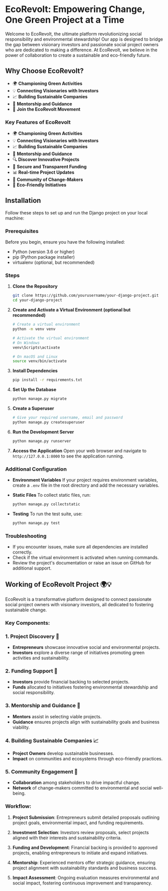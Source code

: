 # EcoRevolt: Empowering Change, One Green Project at a Time

Welcome to EcoRevolt, the ultimate platform revolutionizing social responsibility and environmental stewardship! Our app is designed to bridge the gap between visionary investors and passionate social project owners who are dedicated to making a difference. At EcoRevolt, we believe in the power of collaboration to create a sustainable and eco-friendly future.

## Why Choose EcoRevolt?

- 🌍 **Championing Green Activities**
- 💡 **Connecting Visionaries with Investors**
- 📈 **Building Sustainable Companies**
- 🤝 **Mentorship and Guidance**
- 🌟 **Join the EcoRevolt Movement**

### Key Features of EcoRevolt

- 🌍 **Championing Green Activities**
- 💡 **Connecting Visionaries with Investors**
- 📈 **Building Sustainable Companies**
- 🤝 **Mentorship and Guidance**
- 🔍 **Discover Innovative Projects**
- 💸 **Secure and Transparent Funding**
- 📊 **Real-time Project Updates**
- 🌟 **Community of Change-Makers**
- 🌱 **Eco-Friendly Initiatives**

## Installation

Follow these steps to set up and run the Django project on your local machine:

### Prerequisites
Before you begin, ensure you have the following installed:
- Python (version 3.6 or higher)
- pip (Python package installer)
- virtualenv (optional, but recommended)

### Steps

1. **Clone the Repository**
   ```bash
   git clone https://github.com/yourusername/your-django-project.git
   cd your-django-project
   ```

2. **Create and Activate a Virtual Environment (optional but recommended)**
   ```bash
   # Create a virtual environment
   python -m venv venv

   # Activate the virtual environment
   # On Windows
   venv\Scripts\activate

   # On macOS and Linux
   source venv/bin/activate
   ```

3. **Install Dependencies**
   ```bash
   pip install -r requirements.txt
   ```

4. **Set Up the Database**
   ```bash
   python manage.py migrate
   ```

5. **Create a Superuser**
   ```bash
   # Give your required username, email and password
   python manage.py createsuperuser
   ```

6. **Run the Development Server**
   ```bash
   python manage.py runserver
   ```

7. **Access the Application**
   Open your web browser and navigate to `http://127.0.0.1:8000` to see the application running.

### Additional Configuration

- **Environment Variables**
  If your project requires environment variables, create a `.env` file in the root directory and add the necessary variables.

- **Static Files**
  To collect static files, run:
  ```bash
  python manage.py collectstatic
  ```

- **Testing**
  To run the test suite, use:
  ```bash
  python manage.py test
  ```

### Troubleshooting

- If you encounter issues, make sure all dependencies are installed correctly.
- Check if the virtual environment is activated when running commands.
- Review the project's documentation or raise an issue on GitHub for additional support.

## Working of EcoRevolt Project 🌍💡

EcoRevolt is a transformative platform designed to connect passionate social project owners with visionary investors, all dedicated to fostering sustainable change.

### Key Components:

### 1. **Project Discovery 🌱**
- **Entrepreneurs** showcase innovative social and environmental projects.
- **Investors** explore a diverse range of initiatives promoting green activities and sustainability.

### 2. **Funding Support 💸**
- **Investors** provide financial backing to selected projects.
- **Funds** allocated to initiatives fostering environmental stewardship and social responsibility.

### 3. **Mentorship and Guidance 🤝**
- **Mentors** assist in selecting viable projects.
- **Guidance** ensures projects align with sustainability goals and business viability.

### 4. **Building Sustainable Companies 📈**
- **Project Owners** develop sustainable businesses.
- **Impact** on communities and ecosystems through eco-friendly practices.

### 5. **Community Engagement 🌟**
- **Collaboration** among stakeholders to drive impactful change.
- **Network** of change-makers committed to environmental and social well-being.

### Workflow:

1. **Project Submission**: Entrepreneurs submit detailed proposals outlining project goals, environmental impact, and funding requirements.

2. **Investment Selection**: Investors review proposals, select projects aligned with their interests and sustainability criteria.

3. **Funding and Development**: Financial backing is provided to approved projects, enabling entrepreneurs to initiate and expand initiatives.

4. **Mentorship**: Experienced mentors offer strategic guidance, ensuring project alignment with sustainability standards and business success.

5. **Impact Assessment**: Ongoing evaluation measures environmental and social impact, fostering continuous improvement and transparency.

